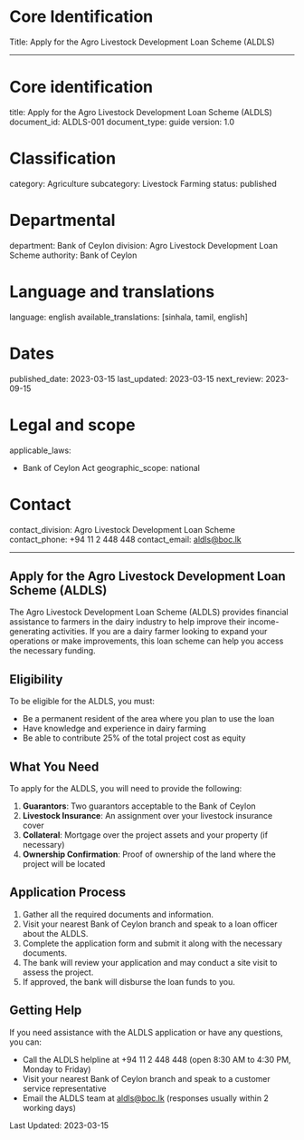 # Core Identification
Title: Apply for the Agro Livestock Development Loan Scheme (ALDLS)

---
# Core identification
title: Apply for the Agro Livestock Development Loan Scheme (ALDLS)
document_id: ALDLS-001
document_type: guide
version: 1.0

# Classification
category: Agriculture
subcategory: Livestock Farming
status: published

# Departmental
department: Bank of Ceylon
division: Agro Livestock Development Loan Scheme
authority: Bank of Ceylon

# Language and translations
language: english
available_translations: [sinhala, tamil, english]

# Dates
published_date: 2023-03-15
last_updated: 2023-03-15
next_review: 2023-09-15

# Legal and scope
applicable_laws:
  - Bank of Ceylon Act
geographic_scope: national

# Contact
contact_division: Agro Livestock Development Loan Scheme
contact_phone: +94 11 2 448 448
contact_email: aldls@boc.lk

---

## Apply for the Agro Livestock Development Loan Scheme (ALDLS)

The Agro Livestock Development Loan Scheme (ALDLS) provides financial assistance to farmers in the dairy industry to help improve their income-generating activities. If you are a dairy farmer looking to expand your operations or make improvements, this loan scheme can help you access the necessary funding.

## Eligibility

To be eligible for the ALDLS, you must:

- Be a permanent resident of the area where you plan to use the loan
- Have knowledge and experience in dairy farming
- Be able to contribute 25% of the total project cost as equity

## What You Need

To apply for the ALDLS, you will need to provide the following:

1. **Guarantors**: Two guarantors acceptable to the Bank of Ceylon
2. **Livestock Insurance**: An assignment over your livestock insurance cover
3. **Collateral**: Mortgage over the project assets and your property (if necessary)
4. **Ownership Confirmation**: Proof of ownership of the land where the project will be located

## Application Process

1. Gather all the required documents and information.
2. Visit your nearest Bank of Ceylon branch and speak to a loan officer about the ALDLS.
3. Complete the application form and submit it along with the necessary documents.
4. The bank will review your application and may conduct a site visit to assess the project.
5. If approved, the bank will disburse the loan funds to you.

## Getting Help

If you need assistance with the ALDLS application or have any questions, you can:

- Call the ALDLS helpline at +94 11 2 448 448 (open 8:30 AM to 4:30 PM, Monday to Friday)
- Visit your nearest Bank of Ceylon branch and speak to a customer service representative
- Email the ALDLS team at aldls@boc.lk (responses usually within 2 working days)

Last Updated: 2023-03-15